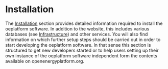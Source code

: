 <!--
SPDX-FileCopyrightText: 2025 Jonas Huber <https://github.com/jh-RLI>

SPDX-License-Identifier: CC0-1.0
-->

# Installation

The [Installation](./install/installation.md) section provides detailed information required to install the oeplatform software. In addition to the website, this includes various databases (see [Infrastructure](../oeplatform-code/architecture/infrastructure.md)) and other services. You will also find information on which further setup steps should be carried out in order to start developing the oeplatform software. In that sense this section is structured to get new developers started or to help users setting up their own instance of the oeplatform software independent form the contents available on openenergyplatform.org.